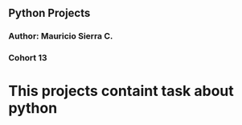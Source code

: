 ## Python Projects
### Author: Mauricio Sierra C.
### Cohort 13
# This projects containt task about python
